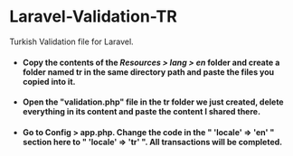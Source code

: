 # Laravel-Validation-TR
Turkish Validation file for Laravel.

- <h4>Copy the contents of the <i> Resources > lang > en </i> folder and create a folder named tr in the same directory path and paste the files you copied into it.</h4>

- <h4>Open the "validation.php" file in the tr folder we just created, delete everything in its content and paste the content I shared there.</h4>

- <h4>Go to Config > app.php. Change the code in the " 'locale' => 'en' " section here to " 'locale' => 'tr' ". All transactions will be completed.</h4>
